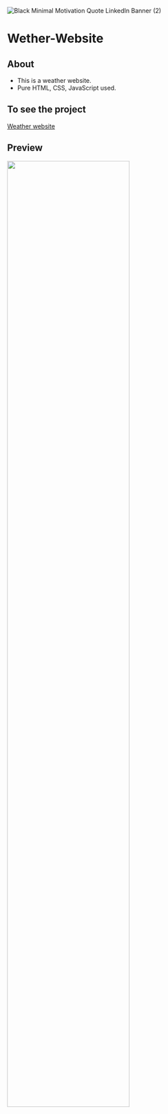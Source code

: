 ![Black Minimal Motivation Quote LinkedIn Banner (2)](https://user-images.githubusercontent.com/90236635/232291203-4d6bed99-30e5-4837-96b6-98bbbef053d3.png)

# Wether-Website

## About
 - This is a weather website.
 -  Pure HTML, CSS, JavaScript used.
 
 ## To see the project
[Weather website](http://127.0.0.1:5500/weather/index.html)

## Preview

<img src="https://user-images.githubusercontent.com/90236635/178144287-2d0c35f4-0b40-4b2c-bdfe-d874777eb87b.png" width="75%">
